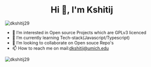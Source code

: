 <h1 align="center">Hi 👋, I'm Kshitij</h1>

<p align="left"> <img src="https://komarev.com/ghpvc/?username=dkshitij29&label=Profile%20views&color=0e75b6&style=flat" alt="dkshitij29" /> </p>


- 👀 I’m interested in Open source Projects which are GPLv3 licenced
- 🌱 I’m currently learning Tech-stack(Javascript/Typescript)
- 💞️ I’m looking to collaborate on Open souce Repo's
- 📫 How to reach me on mail:dkshitij@umich.edu



<p><img align="center" src="https://github-readme-stats.vercel.app/api/top-langs?username=dkshitij29&show_icons=true&locale=en&layout=compact" alt="dkshitij29" /></p>

